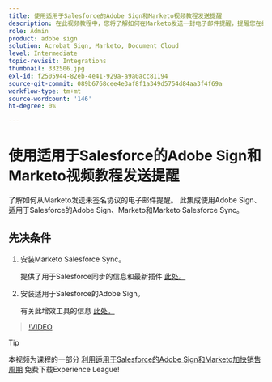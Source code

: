```yaml
---
title: 使用适用于Salesforce的Adobe Sign和Marketo视频教程发送提醒
description: 在此视频教程中，您将了解如何在Marketo发送一封电子邮件提醒，提醒您在经过一段时间后仍未签署协议
role: Admin
product: adobe sign
solution: Acrobat Sign, Marketo, Document Cloud
level: Intermediate
topic-revisit: Integrations
thumbnail: 332506.jpg
exl-id: f2505944-82eb-4e41-929a-a9a0acc81194
source-git-commit: 089b6768cee4e3af8f1a349d5754d84aa3f4f69a
workflow-type: tm+mt
source-wordcount: '146'
ht-degree: 0%

---
```


# 使用适用于Salesforce的Adobe Sign和Marketo视频教程发送提醒

了解如何从Marketo发送未签名协议的电子邮件提醒。 此集成使用Adobe Sign、适用于Salesforce的Adobe Sign、Marketo和Marketo Salesforce Sync。

## 先决条件

1. 安装Marketo Salesforce Sync。

   提供了用于Salesforce同步的信息和最新插件 [此处。](https://experienceleague.adobe.com/docs/marketo/using/product-docs/crm-sync/salesforce-sync/understanding-the-salesforce-sync.html)

1. 安装适用于Salesforce的Adobe Sign。

   有关此增效工具的信息 [此处。](https://helpx.adobe.com/ca/sign/using/salesforce-integration-installation-guide.html)

>[!VIDEO](https://video.tv.adobe.com/v/332506?hidetitle=true)

>[!TIP]
>
>本视频为课程的一部分 [利用适用于Salesforce的Adobe Sign和Marketo加快销售周期](https://experienceleague.adobe.com/?recommended=Sign-U-1-2021.1) 免费下载Experience League!

